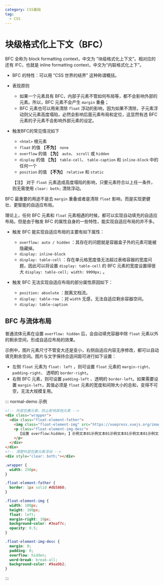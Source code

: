 ```yaml
---
category: CSS基础
tag:
  - CSS
---
```


# 块级格式化上下文（BFC）

BFC 全称为 block formatting context，中文为 “块级格式化上下文”。相对应的还有 IFC，也就是 inline formatting context，中文为“内联格式化上下”。

- BFC 的特性：可以用 “CSS 世界的结界” 这种称谓概括。

- 表现原则

  - 如果一个元素具有 BFC，内部子元素不管如何布局等，都不会影响外部的元素。所以，BFC 元素不会产生 `margin` 重叠；
  - BFC 元素也可以用来清除 `float` 浮动的影响，因为如果不清除，子元素浮动则父元素高度塌陷，必然会影响后面元素布局和定位，这显然有违 BFC 元素的子元素不会影响外部元素的设定。

- 触发BFC的常见情况如下

  - `<html>` 根元素
  - `float` 的值 【**不为**】 `none`
  - `overflow` 的值 【**为**】 `auto`、 `scroll` 或 `hidden`
  - `display` 的值 【**为**】 `table-cell`、 `table-caption` 和 `inline-block` 中的任何一个
  - `position` 的值 【**不为**】 `relative` 和 `static`

  【注】 对于 `float` 元素造成高度塌陷的影响，只要元素符合以上任一条件，则无需使用 `clear: both;` 清除浮动。

BFC 最重要的用途不是去 `margin` 重叠或者是清除 `float` 影响，而是实现更健壮、更智能的自适应布局。

理论上，任何 BFC 元素和 `float` 元素相遇的时候，都可以实现自动填充的自适应布局。但是由于触发 BFC 的属性自身的一些特性，能实现自适应布局的并不多。

- 触发 BFC 能实现自适应布局的主要有如下属性：

  - `overflow: auto / hidden` ：其存在的问题就是容器盒子外的元素可能被隐藏掉。
  - `display: inline-block`
  - `display: table-cell` ：存在单元格宽度值无法超过表格容器的宽度问题，因此可以将设置 `display: table-cell` 的 BFC 元素的宽度设置得很大 `display: table-cell; width: 9999px;` 。

- 触发 BFC 无法实现自适应布局的部分属性原因如下：

  - `position: absolute` ：脱离文档流。
  - `display: table-row` ：对 `width` 无感，无法自适应剩余容器空间。
  - `display: table-caption`

## BFC 与流体布局

普通流体元素在设置 `overflow: hidden` 后，会自动填充容器中除 `float` 元素以外的剩余空间，形成自适应布局的效果。

示例中，图片元素尺寸不管变大还是变小，右侧自适应内容无序修改，都可以自动填充剩余空间。图片与文字保持合适间距可进行如下设置：

- 左侧 `float` 元素为 `float: left` ，则可设置 `float` 元素的 `margin-right`、 `padding-right`、 透明的 `border-right`。
- 右侧 BFC 元素，则可设置 `padding-left` 、透明的 `border-left`。如果需要设置 `margin-left`，其值必须是 `float` 元素的宽度和间隙大小的总和，变得不可空，无法大规模复用。

::: normal-demo 示例

```html
<!-- 外层包裹元素，防止影响其他元素 -->
<div class="wrapper">
  <div class="float-element-father">
    <img class="float-element-img" src="https://vuepress.vuejs.org/images/hero.png" />
    <p class="float-element-img-desc">
      【设置 overflow:hidden; 】示例文本01示例文本01示例文本01示例文本01示例文本01示例文本01示例文本01示例文本01示例文本01
    </p>
  </div>
</div>
<!-- 清楚外层包裹元素浮动 -->
<div style="clear: both;"></div>
```

```css
.wrapper {
  width: 250px;
}

.float-element-father {
  border: 1px solid #db5860;
}

.float-element-img {
  width: 100px;
  height: 100px;
  float: left;
  margin-right: 10px;
  background-color: #3eaf7c;
  opacity: 0.5;
}

.float-element-img-desc {
  margin: 0;
  padding: 0;
  overflow: hidden;
  word-break: break-all;
  background-color: #9aa9b2;
}
```

:::

